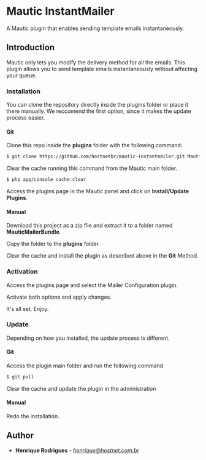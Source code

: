 
# Mautic InstantMailer
A Mautic plugin that enables sending template emails instantaneously.

## Introduction

Mautic only lets you modify the delivery method for all the emails. This plugin allows you to send template emails instantaneously without affecting your queue.

### Installation

You can clone the repository directly inside the plugins folder or place it there manually. We reccomend the first option, since it makes the update process easier.

#### Git

Clone this repo inside the **plugins** folder with the following command:
```sh
$ git clone https://github.com/hostnetbr/mautic-instantmailer.git MauticMailerBundle
```
Clear the cache running this command from the Mautic main folder.
```sh
$ php app/console cache:clear
```
Access the plugins page in the Mautic panel and click on **Install/Update Plugins**.

#### Manual

Download this project as a zip file and extract it to a folder named **MauticMailerBundle**.

Copy the folder to the **plugins** folder.

Clear the cache and install the plugin as described above in the **Git** Method.

### Activation

Access the plugins page and select the Mailer Configuration plugin.

Activate both options and apply changes.

It's all set. Enjoy.


### Update

Depending on how you installed, the update process is different.

#### Git

Access the plugin main folder and run the following command
```sh
$ git pull
```
Clear the cache and update the plugin in the administration

#### Manual

Redo the installation.

## Author
*  **Henrique Rodrigues** - *henrique@hostnet.com.br*
